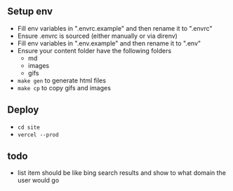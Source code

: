 ## Setup env
* Fill env variables in ".envrc.example" and then rename it to ".envrc"
* Ensure .envrc is sourced (either manually or via direnv)
* Fill env variables in ".env.example" and then rename it to ".env"
* Ensure your content folder have the following folders 
  * md
  * images
  * gifs
* `make gen` to generate html files
* `make cp` to copy gifs and images


## Deploy
* `cd site`
* `vercel --prod`


## todo
* list item should be like bing search results and show to what domain the user would go

